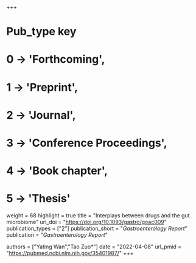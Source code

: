 +++
# Pub_type key
# 0 -> 'Forthcoming',
# 1 -> 'Preprint',
# 2 -> 'Journal',
# 3 -> 'Conference Proceedings',
# 4 -> 'Book chapter',
# 5 -> 'Thesis'

weight = 68
highlight = true
title = "Interplays between drugs and the gut microbiome"
url_doi = "https://doi.org/10.1093/gastro/goac009"
publication_types = ["2"]
publication_short = "*Gastroenterology Report*"
publication = "*Gastroenterology Report*"

authors = ["Yating Wan","Tao Zuo*"]
date = "2022-04-08"
url_pmid = "https://pubmed.ncbi.nlm.nih.gov/35401987/"
+++
